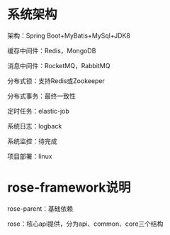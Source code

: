 # 系统架构
架构：Spring Boot+MyBatis+MySql+JDK8

缓存中间件：Redis，MongoDB

消息中间件：RocketMQ，RabbitMQ

分布式锁：支持Redis或Zookeeper

分布式事务：最终一致性

定时任务：elastic-job

系统日志：logback

系统监控：待完成

项目部署：linux

# rose-framework说明
rose-parent：基础依赖

rose：核心api提供，分为api、common、core三个结构

